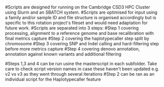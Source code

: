 #Scripts are designed for running on the Cambridge CSD3 HPC Cluster using Slurm and an SBATCH system.
#Scripts are optimised for input using a family and/or sample ID and file structure is organised accordingly but is specific to this rotation project's fileset and would need adaptation for future work. 
#Scripts are separated into 3 steps: 
#Step 1 covering processing, alignment to a reference genome and base recalibration with final metrics capture
#Step 2 covering the haplotypecaller step split by chromosome 
#Step 3 covering SNP and Indel calling and hard-filtering step before more metrics capture 
#Step 4 covering denovo annotation, annotation against known variants and additional filtering

#Steps 1,3 and 4 can be run usine the masterscript in each subfolder. Take care to check script version names in case these haven't been updated e.g. v2 vs v3 as they went through several iterations 
#Step 2 can be ran as an individual script for the Haplotypecaller feature
